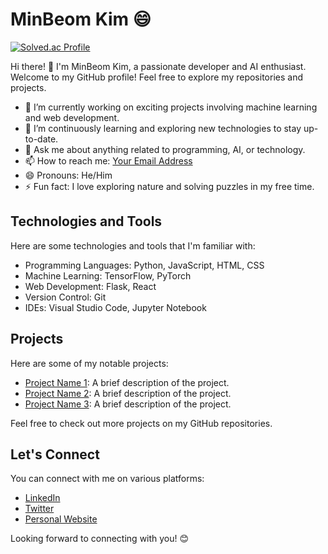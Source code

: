 # MinBeom Kim 😄

[![Solved.ac Profile](http://mazassumnida.wtf/api/v2/generate_badge?boj=sou03062)](https://solved.ac/sou03062/)

Hi there! 👋 I'm MinBeom Kim, a passionate developer and AI enthusiast. Welcome to my GitHub profile! Feel free to explore my repositories and projects.

- 🔭 I’m currently working on exciting projects involving machine learning and web development.
- 🌱 I’m continuously learning and exploring new technologies to stay up-to-date.
- 💬 Ask me about anything related to programming, AI, or technology.
- 📫 How to reach me: [Your Email Address](mailto:your@email.com)
- 😄 Pronouns: He/Him
- ⚡ Fun fact: I love exploring nature and solving puzzles in my free time.

## Technologies and Tools

Here are some technologies and tools that I'm familiar with:

- Programming Languages: Python, JavaScript, HTML, CSS
- Machine Learning: TensorFlow, PyTorch
- Web Development: Flask, React
- Version Control: Git
- IDEs: Visual Studio Code, Jupyter Notebook

## Projects

Here are some of my notable projects:

- [Project Name 1](https://github.com/yourusername/project1): A brief description of the project.
- [Project Name 2](https://github.com/yourusername/project2): A brief description of the project.
- [Project Name 3](https://github.com/yourusername/project3): A brief description of the project.

Feel free to check out more projects on my GitHub repositories.

## Let's Connect

You can connect with me on various platforms:

- [LinkedIn](https://www.linkedin.com/in/yourusername/)
- [Twitter](https://twitter.com/yourusername)
- [Personal Website](https://www.yourwebsite.com)

Looking forward to connecting with you! 😊
